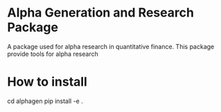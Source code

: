 # Alpha Generation and Research Package

A package used for alpha research in quantitative finance. This package 
provide tools for alpha research


# How to install
cd alphagen
pip install -e .

